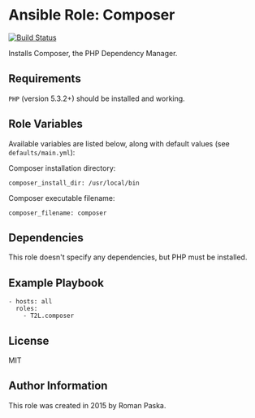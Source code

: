 # Ansible Role: Composer

[![Build Status](https://travis-ci.org/T2L/ansible-role-composer.svg?branch=master)](https://travis-ci.org/T2L/ansible-role-composer)

Installs Composer, the PHP Dependency Manager.

## Requirements

`PHP` (version 5.3.2+) should be installed and working.

## Role Variables

Available variables are listed below, along with default values
(see `defaults/main.yml`):

Composer installation directory:

    composer_install_dir: /usr/local/bin

Composer executable filename:

    composer_filename: composer

## Dependencies

This role doesn't specify any dependencies, but PHP must be installed.

## Example Playbook

    - hosts: all
      roles:
        - T2L.composer

## License

MIT

## Author Information

This role was created in 2015 by Roman Paska.
